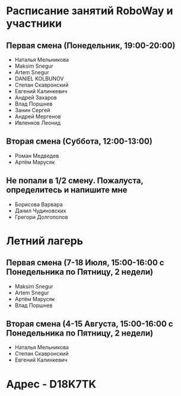 # Расписание занятий RoboWay и участники

## Первая смена (Понедельник, 19:00-20:00)

* Наталья Мельникова
* Maksim Snegur
* Artem Snegur
* DANIEL KOLBUNOV
* Степан Скавронский
* Евгений Калинкевич
* Андрей Захаров
* Влад Поршнев
* Занин Сергей
* Андрей Мергенов
* Ивленков Леонид

## Вторая смена (Суббота, 12:00-13:00)

* Роман Медведев
* Артём Марусяк

## Не попали в 1/2 смену. Пожалуста, определитесь и напишите мне

* Борисова Варвара
* Данил Чудиновских
* Грегори Долгополов

# Летний лагерь

## Первая смена (7-18 Июля, 15:00-16:00 с Понедельника по Пятницу, 2 недели)

* Maksim Snegur
* Artem Snegur
* Артём Марусяк
* Влад Поршнев

## Вторая смена (4-15 Августа, 15:00-16:00 с Понедельника по Пятницу, 2 недели)

* Наталья Мельникова
* Степан Скавронский
* Евгений Калинкевич

# Адрес - D18K7TK
